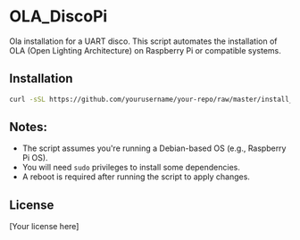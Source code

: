 



# OLA_DiscoPi
Ola installation for a UART disco.
This script automates the installation of OLA (Open Lighting Architecture) on Raspberry Pi or compatible systems.

## Installation
```bash
curl -sSL https://github.com/yourusername/your-repo/raw/master/install_ola.sh | bash
```

## Notes:
- The script assumes you're running a Debian-based OS (e.g., Raspberry Pi OS).
- You will need `sudo` privileges to install some dependencies.
- A reboot is required after running the script to apply changes.

## License
[Your license here]
